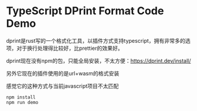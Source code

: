 TypeScript DPrint Format Code Demo
===========================

dprint是rust写的一个格式化工具，以插件方式支持typescript，拥有非常多的选项，对于换行处理得比较好，比prettier的效果好。

dprint现在没有npm的包，只能全局安装，不太方便：https://dprint.dev/install/

另外它现在的插件使用的是url+wasm的格式安装

感觉它的这种方式与当前javascript项目不太匹配

```
npm install
npm run demo
```
